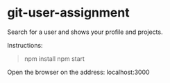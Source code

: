 # git-user-assignment
Search for a user and shows your profile and projects.

Instructions:
> npm install
> npm start

Open the browser on the address: 
localhost:3000
